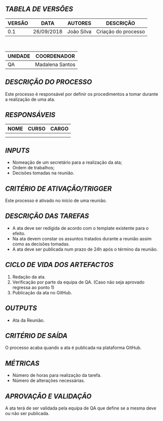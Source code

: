 ﻿
## *TABELA DE VERSÕES*



| VERSÃO | DATA | AUTORES | DESCRIÇÃO |
|--------|------|---------|-----------|
|   0.1     |    26/09/2018  |    João Silva     |       Criação do processo    |
<br>

| UNIDADE | COORDENADOR |
|---------|-------------|
|    QA     |    Madalena Santos    |     




## *DESCRIÇÃO DO PROCESSO*


Este processo é responsável por definir os procedimentos a tomar durante a realização de uma ata.




## *RESPONSÁVEIS*


| NOME | CURSO | CARGO |
|------|-------|-------|
|      |       |       |
|      |       |       |


## *INPUTS*

- Nomeação de um secretário para a realização da ata;
- Ordem de trabalhos;
- Decisões tomadas na reunião.


## *CRITÉRIO DE ATIVAÇÃO/TRIGGER*


Este processo é ativado no início de uma reunião.


## *DESCRIÇÃO DAS TAREFAS*


- A ata deve ser redigida de acordo com o template existente para o efeito.
- Na ata devem constar os assuntos tratados durante a reunião assim como as decisões tomadas.
- A ata deve ser publicada num prazo de 24h após o término da reunião.

## *CICLO DE VIDA DOS ARTEFACTOS*

1. Redação da ata.
2. Verificação por parte da equipa de QA. (Caso não seja aprovado regressa ao ponto 1)
3. Publicação da ata no GitHub.


## *OUTPUTS*


- Ata da Reunião. 


## *CRITÉRIO DE SAÍDA*


O processo acaba quando a ata é publicada na plataforma GitHub.



## *MÉTRICAS*


- Número de horas para realização da tarefa.
- Número de alterações necessárias.




## *APROVAÇÃO E VALIDAÇÃO*


A ata terá de ser validada pela equipa de QA que define se a mesma deve ou não ser publicada.





